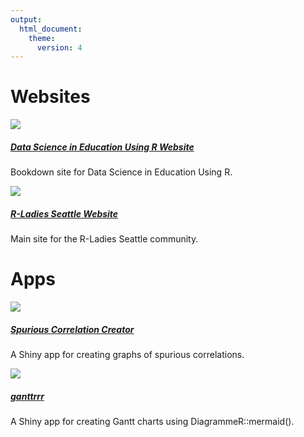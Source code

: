 ```yaml
---
output:
  html_document:
    theme:
      version: 4
---
```


# Websites

<div class="row m-0 mb-3 mt-3 p-0">
<div class="card col-12 col-md-4 m-0 p-2 d-flex">
<a href="datascienceineducation.com/">
<img class="card-img-top p-0" src="/images/sites/dsieur.png"/>
</a>
<div class="card-body">
<a href="datascienceineducation.com/">
<h5 class="card-title">Data Science in Education Using R Website</h5>
</a>
<p class="card-text">Bookdown site for Data Science in Education Using R.</p>
</div>
</div>
<div class="card col-12 col-md-4 m-0 p-2 d-flex">
<a href="https://rladiesseattle.org/">
<img class="card-img-top p-0" src="/images/sites/r-ladies-seattle.png"/>
</a>
<div class="card-body">
<a href="https://rladiesseattle.org/">
<h5 class="card-title">R-Ladies Seattle Website</h5>
</a>
<p class="card-text">Main site for the R-Ladies Seattle community.</p>
</div>
</div>
</div>

# Apps

<div class="row m-0 mb-3 mt-3 p-0">
<div class="card col-12 col-md-4 m-0 p-2 d-flex">
<a href="https://ivelasq.shinyapps.io/SpuriousCOVIDCorrelationCreator/">
<img class="card-img-top p-0" src="/images/sites/correlations.png"/>
</a>
<div class="card-body">
<a href="https://ivelasq.shinyapps.io/SpuriousCOVIDCorrelationCreator/">
<h5 class="card-title">Spurious Correlation Creator</h5>
</a>
<p class="card-text">A Shiny app for creating graphs of spurious correlations.</p>
</div>
</div>
<div class="card col-12 col-md-4 m-0 p-2 d-flex">
<a href="https://ivelasq.shinyapps.io/ganttrrr/">
<img class="card-img-top p-0" src="/images/sites/ganttrrr.png"/>
</a>
<div class="card-body">
<a href="https://ivelasq.shinyapps.io/ganttrrr/">
<h5 class="card-title">ganttrrr</h5>
</a>
<p class="card-text">A Shiny app for creating Gantt charts using DiagrammeR::mermaid().</p>
</div>
</div>
</div>
